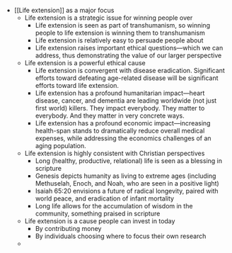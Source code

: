 - [[Life extension]] as a major focus
    - Life extension is a strategic issue for winning people over
        - Life extension is seen as part of transhumanism, so winning people to life extension is winning them to transhumanism
        - Life extension is relatively easy to persuade people about
        - Life extension raises important ethical questions—which we can address, thus demonstrating the value of our larger perspective
    - Life extension is a powerful ethical cause
        - Life extension is convergent with disease eradication. Significant efforts toward defeating age-related disease will be significant efforts toward life extension.
        - Life extension has a profound humanitarian impact—heart disease, cancer, and dementia are leading worldwide (not just first world) killers. They impact everybody. They matter to everybody. And they matter in very concrete ways.
        - Life extension has a profound economic impact—increasing health-span stands to dramatically reduce overall medical expenses, while addressing the economics challenges of an aging population.
    - Life extension is highly consistent with Christian perspectives
        - Long (healthy, productive, relational) life is seen as a blessing in scripture
        - Genesis depicts humanity as living to extreme ages (including Methuselah, Enoch, and Noah, who are seen in a positive light)
        - Isaiah 65:20 envisions a future of radical longevity, paired with world peace, and eradication of infant mortality
        - Long life allows for the accumulation of wisdom in the community, something praised in scripture
    - Life extension is a cause people can invest in today
        - By contributing money
        - By individuals choosing where to focus their own research
    - 
